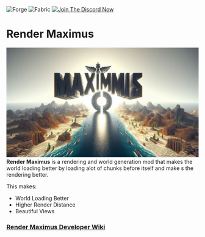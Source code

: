 ![Forge](http://creations-inventostarz.pages.dev/data/img/available-forge.png) ![Fabric](http://creations-inventostarz.pages.dev/data/img/available-fabric.png) [![Join The Discord Now](https://creations-inventostarz.pages.dev/data/img/chat-discord.png)](https://discord.gg/Y4tn3mSz)

# Render Maximus
![Logo](src/main/resources/rm-landscape-logo.png)
**Render Maximus** is a rendering and world generation mod that makes the world loading better by loading alot of chunks before itself and make s the rendering better.

This makes:
* World Loading Better
* Higher Render Distance
* Beautiful Views

### [Render Maximus Developer Wiki](https://github.com/Abhinav2011VS/RenderMaximusMod/wiki)